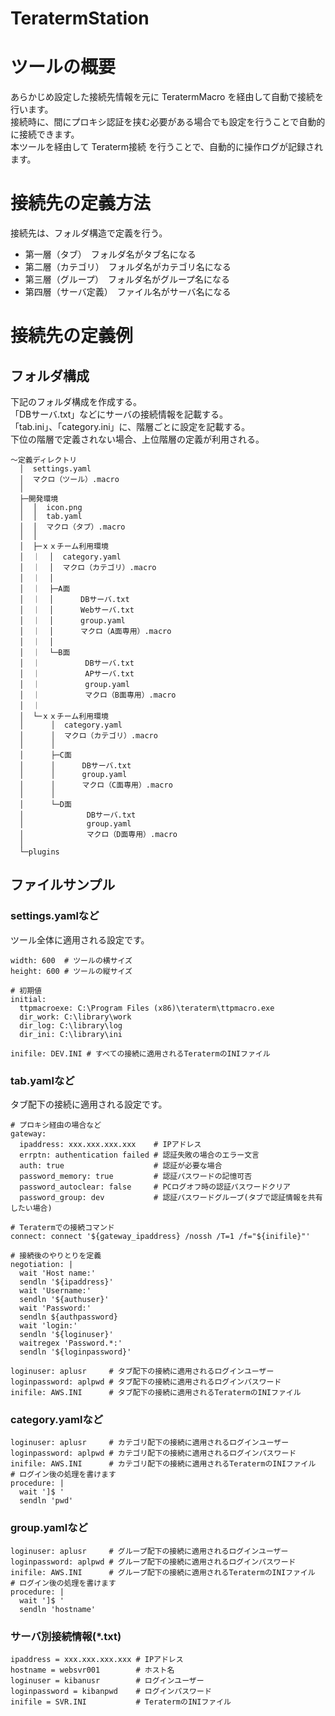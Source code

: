 # TeratermStation

# ツールの概要

あらかじめ設定した接続先情報を元に TeratermMacro を経由して自動で接続を行います。  
接続時に、間にプロキシ認証を挟む必要がある場合でも設定を行うことで自動的に接続できます。  
本ツールを経由して Teraterm接続 を行うことで、自動的に操作ログが記録されます。


# 接続先の定義方法

接続先は、フォルダ構造で定義を行う。  

 * 第一層（タブ）　フォルダ名がタブ名になる
 * 第二層（カテゴリ）　フォルダ名がカテゴリ名になる
 * 第三層（グループ）　フォルダ名がグループ名になる
 * 第四層（サーバ定義）　ファイル名がサーバ名になる
 
 
# 接続先の定義例
 
## フォルダ構成
 
 下記のフォルダ構成を作成する。  
 「DBサーバ.txt」などにサーバの接続情報を記載する。  
 「tab.ini」、「category.ini」に、階層ごとに設定を記載する。  
 下位の階層で定義されない場合、上位階層の定義が利用される。  
 
 
`～定義ディレクトリ`  
`  │  settings.yaml`  
`  │  マクロ（ツール）.macro`  
`  │`  
`  ├─開発環境`  
`  │  │  icon.png`  
`  │  │  tab.yaml`  
`  │  │  マクロ（タブ）.macro`  
`  │  │`  
`  │  ├─ｘｘチーム利用環境`  
`  │  ｜  │  category.yaml`  
`  │  ｜  │  マクロ（カテゴリ）.macro`  
`  │  ｜  │`  
`  │  ｜  ├─A面`  
`  │  ｜  │      DBサーバ.txt`  
`  │  ｜  │      Webサーバ.txt`  
`  │  ｜  │      group.yaml`  
`  │  ｜  │      マクロ（A面専用）.macro`  
`  │  ｜  │`  
`  │  ｜  └─B面`  
`  │  ｜          DBサーバ.txt`  
`  │  ｜          APサーバ.txt`  
`  │  ｜          group.yaml`  
`  │  ｜          マクロ（B面専用）.macro`  
`  │  ｜`  
`  │  └─ｘｘチーム利用環境`  
`  │      │  category.yaml`  
`  │      │  マクロ（カテゴリ）.macro`  
`  │      │`  
`  │      ├─C面`  
`  │      │      DBサーバ.txt`  
`  │      │      group.yaml`  
`  │      │      マクロ（C面専用）.macro`  
`  │      │`  
`  │      └─D面`  
`  │              DBサーバ.txt`  
`  │              group.yaml`  
`  │              マクロ（D面専用）.macro`  
`  │`  
`  └─plugins`  


## ファイルサンプル
### settings.yamlなど
ツール全体に適用される設定です。  

    width: 600  # ツールの横サイズ
    height: 600 # ツールの縦サイズ
    
    # 初期値
    initial:
      ttpmacroexe: C:\Program Files (x86)\teraterm\ttpmacro.exe
      dir_work: C:\library\work
      dir_log: C:\library\log
      dir_ini: C:\library\ini
      
    inifile: DEV.INI # すべての接続に適用されるTeratermのINIファイル

### tab.yamlなど
タブ配下の接続に適用される設定です。

    # プロキシ経由の場合など
    gateway:
      ipaddress: xxx.xxx.xxx.xxx    # IPアドレス
      errptn: authentication failed # 認証失敗の場合のエラー文言
      auth: true                    # 認証が必要な場合
      password_memory: true         # 認証パスワードの記憶可否
      password_autoclear: false     # PCログオフ時の認証パスワードクリア
      password_group: dev           # 認証パスワードグループ(タブで認証情報を共有したい場合)
    
    # Teratermでの接続コマンド
    connect: connect '${gateway_ipaddress} /nossh /T=1 /f="${inifile}"'
    
    # 接続後のやりとりを定義
    negotiation: |
      wait 'Host name:'
      sendln '${ipaddress}'
      wait 'Username:'
      sendln '${authuser}'
      wait 'Password:'
      sendln ${authpassword}
      wait 'login:'
      sendln '${loginuser}'
      waitregex 'Password.*:'
      sendln '${loginpassword}'
    
    loginuser: aplusr     # タブ配下の接続に適用されるログインユーザー
    loginpassword: aplpwd # タブ配下の接続に適用されるログインパスワード
    inifile: AWS.INI      # タブ配下の接続に適用されるTeratermのINIファイル

### category.yamlなど
    loginuser: aplusr     # カテゴリ配下の接続に適用されるログインユーザー
    loginpassword: aplpwd # カテゴリ配下の接続に適用されるログインパスワード
    inifile: AWS.INI      # カテゴリ配下の接続に適用されるTeratermのINIファイル
    # ログイン後の処理を書けます
    procedure: |
      wait ']$ '
      sendln 'pwd'

### group.yamlなど
    loginuser: aplusr     # グループ配下の接続に適用されるログインユーザー
    loginpassword: aplpwd # グループ配下の接続に適用されるログインパスワード
    inifile: AWS.INI      # グループ配下の接続に適用されるTeratermのINIファイル
    # ログイン後の処理を書けます
    procedure: |
      wait ']$ '
      sendln 'hostname'

### サーバ別接続情報(*.txt)
    ipaddress = xxx.xxx.xxx.xxx # IPアドレス
    hostname = websvr001        # ホスト名
    loginuser = kibanusr        # ログインユーザー
    loginpassword = kibanpwd    # ログインパスワード
    inifile = SVR.INI           # TeratermのINIファイル
